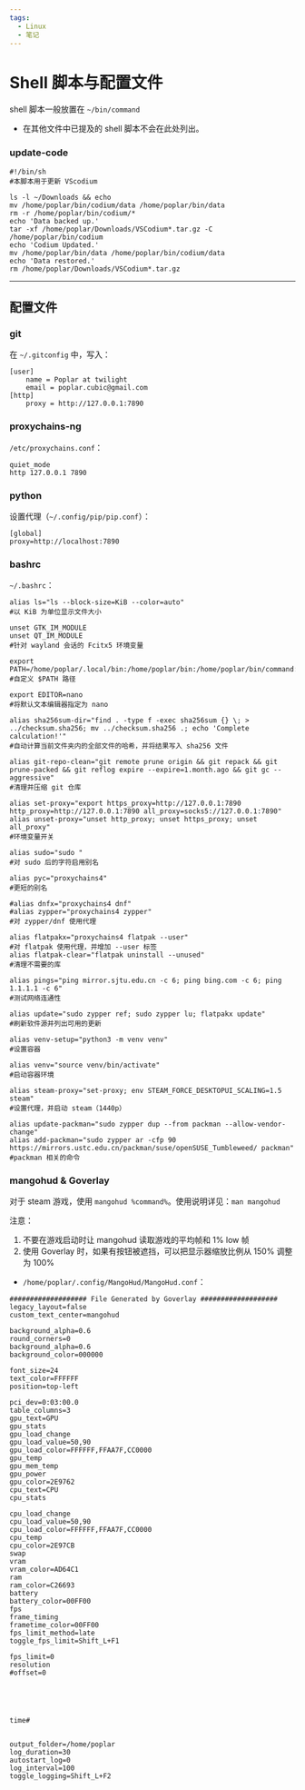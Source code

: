 ```yaml
---
tags:
  - Linux
  - 笔记
---
```


# Shell 脚本与配置文件

shell 脚本一般放置在 `~/bin/command`

* 在其他文件中已提及的 shell 脚本不会在此处列出。

### update-code

```shell
#!/bin/sh
#本脚本用于更新 VScodium

ls -l ~/Downloads && echo
mv /home/poplar/bin/codium/data /home/poplar/bin/data
rm -r /home/poplar/bin/codium/*
echo 'Data backed up.'
tar -xf /home/poplar/Downloads/VSCodium*.tar.gz -C /home/poplar/bin/codium
echo 'Codium Updated.'
mv /home/poplar/bin/data /home/poplar/bin/codium/data
echo 'Data restored.'
rm /home/poplar/Downloads/VSCodium*.tar.gz
```

----

## 配置文件

### git

在 `~/.gitconfig` 中，写入：

```
[user]
    name = Poplar at twilight
    email = poplar.cubic@gmail.com
[http]
    proxy = http://127.0.0.1:7890
```

### proxychains-ng

`/etc/proxychains.conf`：

```
quiet_mode
http 127.0.0.1 7890
```

### python

设置代理（`~/.config/pip/pip.conf`）：

```
[global]
proxy=http://localhost:7890
```

### bashrc

`~/.bashrc`：

```shell
alias ls="ls --block-size=KiB --color=auto"
#以 KiB 为单位显示文件大小

unset GTK_IM_MODULE
unset QT_IM_MODULE
#针对 wayland 会话的 Fcitx5 环境变量

export PATH=/home/poplar/.local/bin:/home/poplar/bin:/home/poplar/bin/command:/usr/local/bin:/usr/bin:/bin
#自定义 $PATH 路径

export EDITOR=nano
#将默认文本编辑器指定为 nano

alias sha256sum-dir="find . -type f -exec sha256sum {} \; > ../checksum.sha256; mv ../checksum.sha256 .; echo 'Complete calculation!'"
#自动计算当前文件夹内的全部文件的哈希，并将结果写入 sha256 文件

alias git-repo-clean="git remote prune origin && git repack && git prune-packed && git reflog expire --expire=1.month.ago && git gc --aggressive"
#清理并压缩 git 仓库

alias set-proxy="export https_proxy=http://127.0.0.1:7890 http_proxy=http://127.0.0.1:7890 all_proxy=socks5://127.0.0.1:7890"
alias unset-proxy="unset http_proxy; unset https_proxy; unset all_proxy"
#环境变量开关

alias sudo="sudo "
#对 sudo 后的字符启用别名

alias pyc="proxychains4"
#更短的别名

#alias dnfx="proxychains4 dnf"
#alias zypper="proxychains4 zypper"
#对 zypper/dnf 使用代理

alias flatpakx="proxychains4 flatpak --user"
#对 flatpak 使用代理，并增加 --user 标签
alias flatpak-clear="flatpak uninstall --unused"
#清理不需要的库

alias pings="ping mirror.sjtu.edu.cn -c 6; ping bing.com -c 6; ping 1.1.1.1 -c 6"
#测试网络连通性

alias update="sudo zypper ref; sudo zypper lu; flatpakx update"
#刷新软件源并列出可用的更新

alias venv-setup="python3 -m venv venv"
#设置容器

alias venv="source venv/bin/activate"
#启动容器环境

alias steam-proxy="set-proxy; env STEAM_FORCE_DESKTOPUI_SCALING=1.5 steam"
#设置代理，并启动 steam（1440p）

alias update-packman="sudo zypper dup --from packman --allow-vendor-change"
alias add-packman="sudo zypper ar -cfp 90 https://mirrors.ustc.edu.cn/packman/suse/openSUSE_Tumbleweed/ packman"
#packman 相关的命令
```

### mangohud & Goverlay

对于 steam 游戏，使用 `mangohud %command%`。使用说明详见：`man mangohud`

注意：

1. 不要在游戏启动时让 mangohud 读取游戏的平均帧和 1% low 帧
1. 使用 Goverlay 时，如果有按钮被遮挡，可以把显示器缩放比例从 150% 调整为 100%

- `/home/poplar/.config/MangoHud/MangoHud.conf`：

```shell
################### File Generated by Goverlay ###################
legacy_layout=false
custom_text_center=mangohud

background_alpha=0.6
round_corners=0
background_alpha=0.6
background_color=000000

font_size=24
text_color=FFFFFF
position=top-left

pci_dev=0:03:00.0
table_columns=3
gpu_text=GPU
gpu_stats
gpu_load_change
gpu_load_value=50,90
gpu_load_color=FFFFFF,FFAA7F,CC0000
gpu_temp
gpu_mem_temp
gpu_power
gpu_color=2E9762
cpu_text=CPU
cpu_stats

cpu_load_change
cpu_load_value=50,90
cpu_load_color=FFFFFF,FFAA7F,CC0000
cpu_temp
cpu_color=2E97CB
swap
vram
vram_color=AD64C1
ram
ram_color=C26693
battery
battery_color=00FF00
fps
frame_timing
frametime_color=00FF00
fps_limit_method=late
toggle_fps_limit=Shift_L+F1

fps_limit=0
resolution
#offset=0





time#


output_folder=/home/poplar
log_duration=30
autostart_log=0
log_interval=100
toggle_logging=Shift_L+F2
```